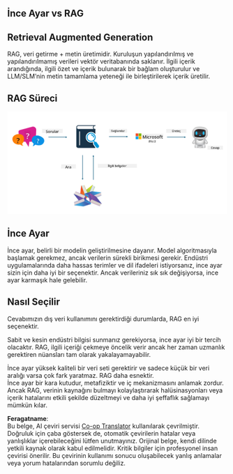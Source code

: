 <!--
CO_OP_TRANSLATOR_METADATA:
{
  "original_hash": "e4e010400c2918557b36bb932a14004c",
  "translation_date": "2025-07-17T09:29:12+00:00",
  "source_file": "md/03.FineTuning/FineTuning_vs_RAG.md",
  "language_code": "tr"
}
-->
## İnce Ayar vs RAG

## Retrieval Augmented Generation

RAG, veri getirme + metin üretimidir. Kuruluşun yapılandırılmış ve yapılandırılmamış verileri vektör veritabanında saklanır. İlgili içerik arandığında, ilgili özet ve içerik bulunarak bir bağlam oluşturulur ve LLM/SLM’nin metin tamamlama yeteneği ile birleştirilerek içerik üretilir.

## RAG Süreci
![FinetuningvsRAG](../../../../translated_images/rag.2014adc59e6f6007bafac13e800a6cbc3e297fbb9903efe20a93129bd13987e9.tr.png)

## İnce Ayar
İnce ayar, belirli bir modelin geliştirilmesine dayanır. Model algoritmasıyla başlamak gerekmez, ancak verilerin sürekli birikmesi gerekir. Endüstri uygulamalarında daha hassas terimler ve dil ifadeleri istiyorsanız, ince ayar sizin için daha iyi bir seçenektir. Ancak verileriniz sık sık değişiyorsa, ince ayar karmaşık hale gelebilir.

## Nasıl Seçilir
Cevabımızın dış veri kullanımını gerektirdiği durumlarda, RAG en iyi seçenektir.

Sabit ve kesin endüstri bilgisi sunmanız gerekiyorsa, ince ayar iyi bir tercih olacaktır. RAG, ilgili içeriği çekmeye öncelik verir ancak her zaman uzmanlık gerektiren nüansları tam olarak yakalayamayabilir.

İnce ayar yüksek kaliteli bir veri seti gerektirir ve sadece küçük bir veri aralığı varsa çok fark yaratmaz. RAG daha esnektir.  
İnce ayar bir kara kutudur, metafiziktir ve iç mekanizmasını anlamak zordur. Ancak RAG, verinin kaynağını bulmayı kolaylaştırarak halüsinasyonları veya içerik hatalarını etkili şekilde düzeltmeyi ve daha iyi şeffaflık sağlamayı mümkün kılar.

**Feragatname**:  
Bu belge, AI çeviri servisi [Co-op Translator](https://github.com/Azure/co-op-translator) kullanılarak çevrilmiştir. Doğruluk için çaba göstersek de, otomatik çevirilerin hatalar veya yanlışlıklar içerebileceğini lütfen unutmayınız. Orijinal belge, kendi dilinde yetkili kaynak olarak kabul edilmelidir. Kritik bilgiler için profesyonel insan çevirisi önerilir. Bu çevirinin kullanımı sonucu oluşabilecek yanlış anlamalar veya yorum hatalarından sorumlu değiliz.